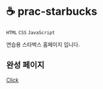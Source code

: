 # ☕ prac-starbucks

`HTML`
`CSS`
`JavaScript` 

연습용 스타벅스 홈페이지 입니다.

## 완성 페이지
[Click](https://merry-crumble-1ad918.netlify.app/)

